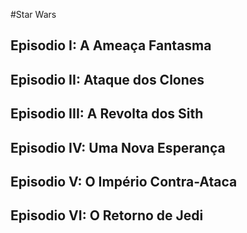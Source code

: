 #Star Wars

## Episodio I: A Ameaça Fantasma

## Episodio II: Ataque dos Clones

## Episodio III: A Revolta dos Sith

## Episodio IV: Uma Nova Esperança

## Episodio V: O Império Contra-Ataca

## Episodio VI: O Retorno de Jedi
